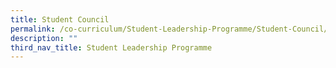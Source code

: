 ```yaml
---
title: Student Council
permalink: /co-curriculum/Student-Leadership-Programme/Student-Council/permalink/
description: ""
third_nav_title: Student Leadership Programme
---
```

